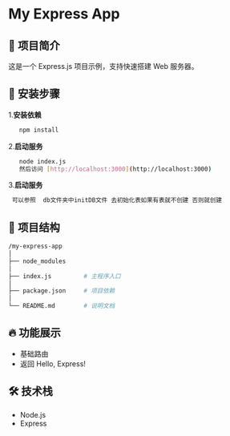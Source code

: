 
# My Express App

## 📌 项目简介

这是一个 Express.js 项目示例，支持快速搭建 Web 服务器。

## 🚀 安装步骤

 1.**安装依赖**

```bash
   npm install
```

2.**启动服务**

```bash
   node index.js
   然后访问 [http://localhost:3000](http://localhost:3000)
```

3.**启动服务**

```bash
 可以参照  db文件夹中initDB文件 去初始化表如果有表就不创建 否则就创建
```

## 📁 项目结构

```bash
/my-express-app
│
├── node_modules
│
├── index.js         # 主程序入口
│
├── package.json     # 项目依赖
│
└── README.md        # 说明文档
```

## 🔥 功能展示

- 基础路由
- 返回 Hello, Express!

## 🛠️ 技术栈

- Node.js
- Express
